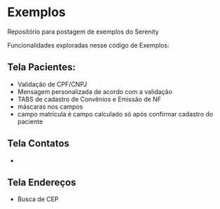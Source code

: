 # Exemplos
Repositório para postagem de exemplos do Serenity

Funcionalidades exploradas nesse código de Exemplos:

## Tela Pacientes:
- Validação de CPF/CNPJ
- Mensagem personalizada de acordo com a validação
- TABS de cadastro de Convênios e Emissão de NF
- máscaras nos campos
- campo matrícula é campo calculado só após confirmar cadastro do paciente

## Tela Contatos
-

## Tela Endereços
- Busca de CEP
